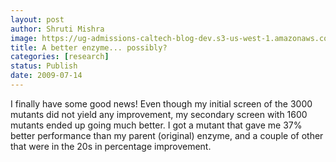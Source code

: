 ```yaml
---
layout: post
author: Shruti Mishra
image: https://ug-admissions-caltech-blog-dev.s3-us-west-1.amazonaws.com/old_pictures/caltech_as_it_happens/6a0105349b8251970b01157200ea5f970b.png
title: A better enzyme... possibly?
categories: [research]
status: Publish
date: 2009-07-14
---
```



I finally have some good news! Even though my initial screen of the 3000 mutants did not yield any improvement, my secondary screen with 1600 mutants ended up going much better. I got a mutant that gave me 37% better performance than my parent (original) enzyme, and a couple of other that were in the 20s in percentage improvement.

